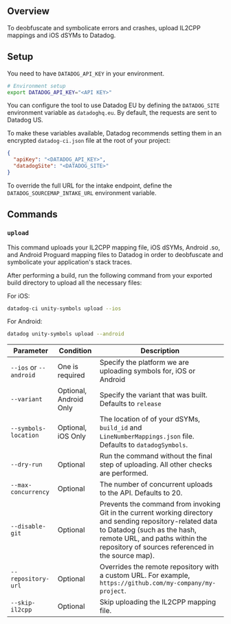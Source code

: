 ## Overview

To deobfuscate and symbolicate errors and crashes, upload IL2CPP mappings and iOS dSYMs to Datadog.

## Setup

You need to have `DATADOG_API_KEY` in your environment.

```bash
# Environment setup
export DATADOG_API_KEY="<API KEY>"
```

You can configure the tool to use Datadog EU by defining the `DATADOG_SITE` environment variable as `datadoghq.eu`. By default, the requests are sent to Datadog US.

To make these variables available, Datadog recommends setting them in an encrypted `datadog-ci.json` file at the root of your project:

```json
{
  "apiKey": "<DATADOG_API_KEY>",
  "datadogSite": "<DATADOG_SITE>"
}
```

To override the full URL for the intake endpoint, define the `DATADOG_SOURCEMAP_INTAKE_URL` environment variable.

## Commands

### `upload`

This command uploads your IL2CPP mapping file, iOS dSYMs, Android .so, and Android Proguard mapping files to Datadog in order to deobfuscate and symbolicate your application's stack traces.

After performing a build, run the following command from your exported build directory to upload all the necessary files:

For iOS:
```bash
datadog-ci unity-symbols upload --ios
```

For Android:
```bash
datadog unity-symbols upload --android
```

| Parameter | Condition | Description |
|-----------|-----------|-------------|
| `--ios` or `--android` | One is required | Specify the platform we are uploading symbols for, iOS or Android |
| `--variant` | Optional, Android Only | Specify the variant that was built. Defaults to `release` |
| `--symbols-location`  | Optional, iOS Only | The location of of your dSYMs, `build_id` and `LineNumberMappings.json` file.  Defaults to `datadogSymbols`. |
| `--dry-run` | Optional | Run the command without the final step of uploading. All other checks are performed. |
| `--max-concurrency` | Optional | The number of concurrent uploads to the API. Defaults to 20. |
| `--disable-git`    | Optional | Prevents the command from invoking Git in the current working directory and sending repository-related data to Datadog (such as the hash, remote URL, and paths within the repository of sources referenced in the source map). |
| `--repository-url` | Optional | Overrides the remote repository with a custom URL. For example, `https://github.com/my-company/my-project`. |
| `--skip-il2cpp` | Optional | Skip uploading the IL2CPP mapping file. |
